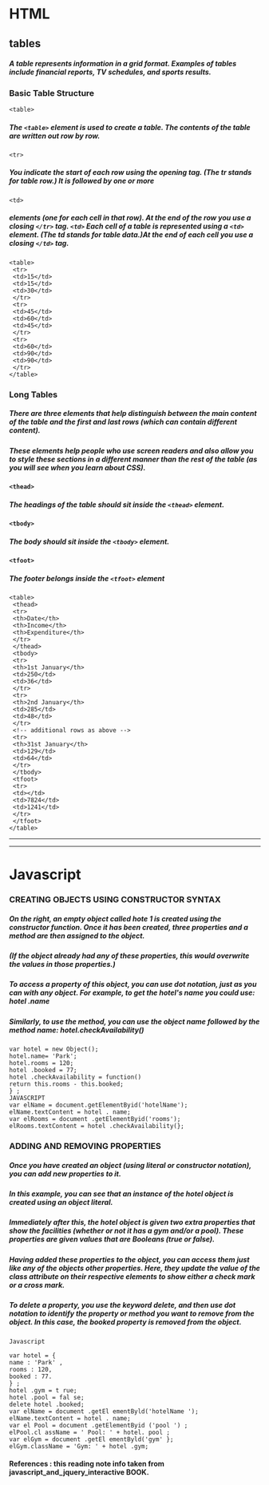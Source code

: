# HTML
## tables 
##### A table represents information in a grid format. Examples of tables include financial reports, TV schedules, and sports results.
### Basic Table Structure

`<table>`
##### The `<table>` element is used to create a table. The contents of the table are written out row by row.
`<tr>`
##### You indicate the start of each row using the opening <tr> tag. (The tr stands for table row.) It is followed by one or more
`<td>` 
##### elements (one for each cell in that row). At the end of the row you use a closing `</tr>` tag. `<td>` Each cell of a table is represented using a `<td>` element. (The td stands for table data.)At the end of each cell you use a closing `</td>` tag.

```
<table>
 <tr>
 <td>15</td>
 <td>15</td>
 <td>30</td>
 </tr>
 <tr>
 <td>45</td>
 <td>60</td>
 <td>45</td>
 </tr>
 <tr>
 <td>60</td>
 <td>90</td>
 <td>90</td>
 </tr>
</table>
```

### Long Tables
##### There are three elements that help distinguish between the main content of the table and the first and last rows (which can contain different content).
##### These elements help people who use screen readers and also allow you to style these sections in a different manner than the rest of the table (as you will see when you learn about CSS).

#### `<thead>`
##### The headings of the table should sit inside the `<thead>` element.
#### `<tbody>`
##### The body should sit inside the `<tbody>` element.
#### `<tfoot>`
##### The footer belongs inside the `<tfoot>` element

```
<table>
 <thead>
 <tr>
 <th>Date</th>
 <th>Income</th>
 <th>Expenditure</th>
 </tr>
 </thead>
 <tbody>
 <tr>
 <th>1st January</th>
 <td>250</td>
 <td>36</td>
 </tr>
 <tr>
 <th>2nd January</th>
 <td>285</td>
 <td>48</td>
 </tr>
 <!-- additional rows as above -->
 <tr>
 <th>31st January</th>
 <td>129</td>
 <td>64</td>
 </tr>
 </tbody>
 <tfoot>
 <tr>
 <td></td>
 <td>7824</td>
 <td>1241</td>
 </tr>
 </tfoot>
</table>
```

__________________________________________________________________
-------------------------------------------------------------------

# Javascript

### CREATING OBJECTS USING CONSTRUCTOR SYNTAX 

##### On the right, an empty object called hote 1 is created using the constructor function. Once it has been created, three properties and a method are then assigned to the object.

##### (If the object already had any of these properties, this would overwrite the values in those properties.)

##### To access a property of this object, you can use dot notation, just as you can with any object. For example, to get the hotel's name you could use: hotel .name

##### Similarly, to use the method, you can use the object name followed by the method name: hotel.checkAvailability() 

``` 
var hotel = new Object();
hotel.name= 'Park';
hotel.rooms = 120;
hotel .booked = 77;
hotel .checkAvailability = function()
return this.rooms - this.booked;
} ;
JAVASCRIPT
var elName = document.getElementByid('hotelName');
elName.textContent = hotel . name;
var elRooms = document .getElementByid('rooms');
elRooms.textContent = hotel .checkAvailability(}; 
```
### ADDING AND REMOVING PROPERTIES 
##### Once you have created an object (using literal or constructor notation), you can add new properties to it.
##### In this example, you can see that an instance of the hotel object is created using an object literal.

##### Immediately after this, the hotel object is given two extra properties that show the facilities (whether or not it has a gym and/or a pool). These properties are given values that are Booleans (true or false).

##### Having added these properties to the object, you can access them just like any of the objects other properties. Here, they update the value of the class attribute on their respective elements to show either a check mark or a cross mark.

##### To delete a property, you use the keyword delete, and then use dot notation to identify the property or method you want to remove from the object. In this case, the booked property is removed from the object. 

```
Javascript

var hotel = {
name : 'Park' ,
rooms : 120,
booked : 77.
} ;
hotel .gym = t rue;
hotel .pool = fal se;
delete hotel .booked;
var elName = document .getEl ementByld('hotelName ');
elName.textContent = hotel . name;
var el Pool = document .getElementByid ('pool ') ;
elPool.cl assName = ' Pool: ' + hotel. pool ;
var elGym = document .getEl ementByld('gym' };
elGym.className = 'Gym: ' + hotel .gym; 
```
#### References : this reading note info taken from javascript_and_jquery_interactive BOOK.